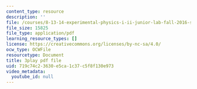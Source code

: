 ```yaml
---
content_type: resource
description: ''
file: /courses/8-13-14-experimental-physics-i-ii-junior-lab-fall-2016-spring-2017/719c74c23630e5ca1c37c5f8f130e973_6yXA-M8WAY8.pdf
file_size: 15825
file_type: application/pdf
learning_resource_types: []
license: https://creativecommons.org/licenses/by-nc-sa/4.0/
ocw_type: OCWFile
resourcetype: Document
title: 3play pdf file
uid: 719c74c2-3630-e5ca-1c37-c5f8f130e973
video_metadata:
  youtube_id: null
---
```

